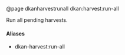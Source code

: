 @page dkanharvestrunall dkan:harvest:run-all

Run all pending harvests.

#### Aliases

- dkan-harvest:run-all
